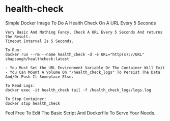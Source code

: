 # health-check
Simple Docker Image To Do A Health Check On A URL Every 5 Seconds

```
Very Basic And Nothing Fancy, Check A URL Every 5 Seconds And returns the Result.
Timeout Interval Is 5 Seconds.
```

```
To Run:
docker run --rm --name health_check -d -e URL="http(s)://URL" shapsough/healthcheck:latest

- You Must Set the URL Environment Variable Or The Container Will Exit
- You Can Mount A Volume On "/health_check_logs" To Persist The Data And/Or Push It Someplace Else.
```

```
To Read Logs:
docker exec -it health_check tail -f /health_check_logs/logs.log
```

```
To Stop Container:
docker stop health_check
```

Feel Free To Edit The Basic Script And Dockerfile To Serve Your Needs.
